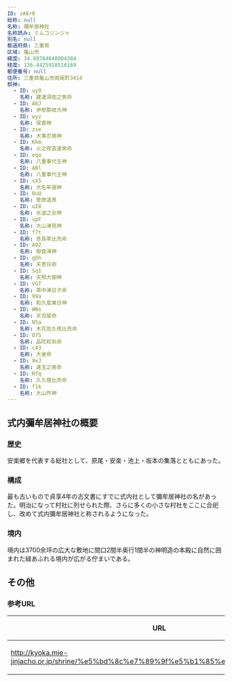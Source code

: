 ```yaml
---
ID: zA6r0
総称: null
名称: 彌牟居神社
名称読み: ミムコジンジャ
別名: null
都道府県: 三重県
区域: 亀山市
緯度: 34.89784648004384
経度: 136.4425928516169
郵便番号: null
住所: 三重県亀山市両尾町3414
祭神:
  - ID: uyO
    名称: 建速須佐之男命
  - ID: A6J
    名称: 伊邪那岐大神
  - ID: wyz
    名称: 保食神
  - ID: zse
    名称: 大事忍男神
  - ID: Kkm
    名称: 火之夜芸速男命
  - ID: eqo
    名称: 八重事代主神
  - ID: ABl
    名称: 八重事代主神
  - ID: sX5
    名称: 大名牟遅神
  - ID: 0uU
    名称: 菅原道真
  - ID: uI8
    名称: 水波之女神
  - ID: vpF
    名称: 大山津見神
  - ID: f7t
    名称: 息長帯比売命
  - ID: A92
    名称: 御食津神
  - ID: gDh
    名称: 天菩日命
  - ID: Sq1
    名称: 天照大御神
  - ID: VGT
    名称: 帯中津日子命
  - ID: 99a
    名称: 和久産巣日神
  - ID: WNs
    名称: 天児屋命
  - ID: N5a
    名称: 木花佐久夜比売命
  - ID: O7S
    名称: 品陀和気命
  - ID: c43
    名称: 大雀命
  - ID: 9xJ
    名称: 速玉之男命
  - ID: Rfq
    名称: 久久理比売命
  - ID: f1k
    名称: 大山咋神
---
```


## 式内彌牟居神社の概要

### 歴史

安楽郷を代表する総社として、原尾・安楽・池上・坂本の集落とともにあった。

### 構成

最も古いもので貞享4年の古文書にすでに式内社として彌牟居神社の名があった。明治になって村社に列せられた際、さらに多くの小さな村社をここに合祀し、改めて式内彌牟居神社と称されるようになった。

### 境内

境内は3700余坪の広大な敷地に間口2間半奥行1間半の神明造の本殿に自然に囲まれた緑あふれる境内が広がる佇まいである。

## その他

### 参考URL

| URL                                                                                   | 説明   |
| ------------------------------------------------------------------------------------- | ------ |
| http://kyoka.mie-jinjacho.or.jp/shrine/%e5%bd%8c%e7%89%9f%e5%b1%85%e7%a5%9e%e7%a4%be/ | 神社庁 |
